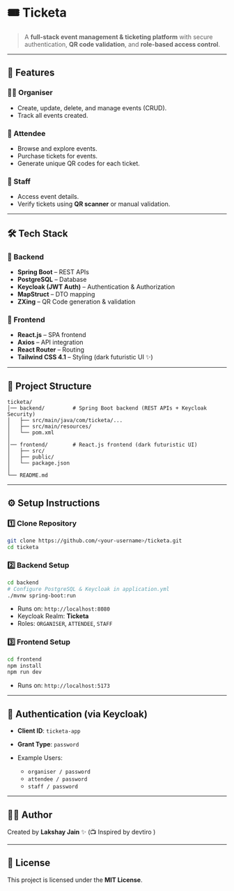 # 🎟️ Ticketa

> A **full-stack event management & ticketing platform** with secure authentication, **QR code validation**, and **role-based access control**.

---

## 🚀 Features

### 👨‍💼 Organiser

* Create, update, delete, and manage events (CRUD).
* Track all events created.

### 🙋 Attendee

* Browse and explore events.
* Purchase tickets for events.
* Generate unique QR codes for each ticket.

### 👷 Staff

* Access event details.
* Verify tickets using **QR scanner** or manual validation.

---

## 🛠️ Tech Stack

### 🔹 Backend

* **Spring Boot** – REST APIs
* **PostgreSQL** – Database
* **Keycloak (JWT Auth)** – Authentication & Authorization
* **MapStruct** – DTO mapping
* **ZXing** – QR Code generation & validation

### 🔹 Frontend

* **React.js** – SPA frontend
* **Axios** – API integration
* **React Router** – Routing
* **Tailwind CSS 4.1** – Styling (dark futuristic UI ✨)

---

## 📂 Project Structure

```
ticketa/
│── backend/         # Spring Boot backend (REST APIs + Keycloak Security)
│   ├── src/main/java/com/ticketa/...
│   ├── src/main/resources/
│   └── pom.xml
│
│── frontend/        # React.js frontend (dark futuristic UI)
│   ├── src/
│   ├── public/
│   └── package.json
│
└── README.md
```

---

## ⚙️ Setup Instructions

### 1️⃣ Clone Repository

```bash
git clone https://github.com/<your-username>/ticketa.git
cd ticketa
```

### 2️⃣ Backend Setup

```bash
cd backend
# Configure PostgreSQL & Keycloak in application.yml
./mvnw spring-boot:run
```

* Runs on: `http://localhost:8080`
* Keycloak Realm: **Ticketa**
* Roles: `ORGANISER`, `ATTENDEE`, `STAFF`

### 3️⃣ Frontend Setup

```bash
cd frontend
npm install
npm run dev
```

* Runs on: `http://localhost:5173`

---

## 🔑 Authentication (via Keycloak)

* **Client ID**: `ticketa-app`
* **Grant Type**: `password`
* Example Users:

  * `organiser / password`
  * `attendee / password`
  * `staff / password`

---

## 🧑‍💻 Author

Created by **Lakshay Jain** ✨
(📺 Inspired by devtiro )

---

## 📜 License

This project is licensed under the **MIT License**.
